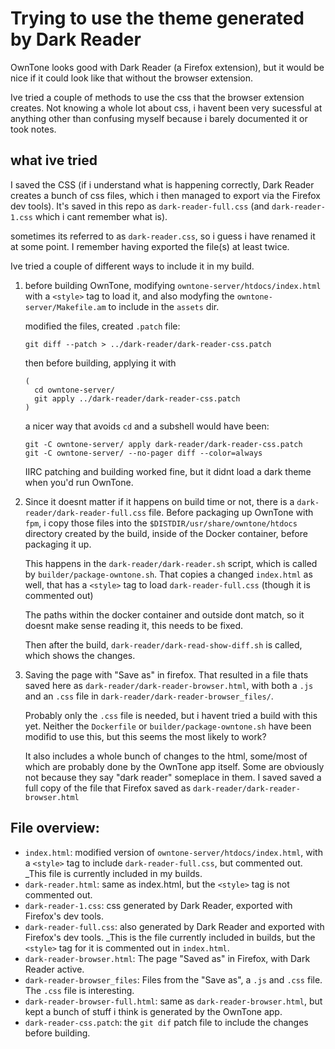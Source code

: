# Trying to use the theme generated by Dark Reader

OwnTone looks good with Dark Reader (a Firefox extension), but it
would be nice if it could look like that without the browser
extension.

Ive tried a couple of methods to use the css that the browser
extension creates. Not knowing a whole lot about css, i havent
been very sucessful at anything other than confusing myself because
i barely documented it or took notes.

## what ive tried

I saved the CSS (if i understand what is happening correctly, Dark Reader
creates a bunch of css files, which i then managed to export via the Firefox
dev tools). It's saved in this repo as `dark-reader-full.css` (and `dark-reader-1.css`
which i cant remember what is).

sometimes its referred to as `dark-reader.css`, so i guess i have
renamed it at some point. I remember having exported the file(s) at
least twice.

Ive tried a couple of different ways to include it in my build.


1. before building OwnTone, modifying
   `owntone-server/htdocs/index.html` with a `<style>` tag to load it,
   and also modyfing the `owntone-server/Makefile.am` to include in
   the `assets` dir.

   modified the files, created `.patch` file:
   ```
   git diff --patch > ../dark-reader/dark-reader-css.patch
   ```
   then before building, applying it with
   ```
   (
     cd owntone-server/
     git apply ../dark-reader/dark-reader-css.patch
   )
   ```
   a nicer way that avoids `cd` and a subshell would have been:
   ```
   git -C owntone-server/ apply dark-reader/dark-reader-css.patch
   git -C owntone-server/ --no-pager diff --color=always
   ```
   IIRC patching and building worked fine, but it didnt load a dark theme
   when you'd run OwnTone.

2. Since it doesnt matter if it happens on build time or not, there is
   a `dark-reader/dark-reader-full.css` file. Before packaging up OwnTone
   with `fpm`, i copy those files into the `$DISTDIR/usr/share/owntone/htdocs` directory
   created by the build, inside of the Docker container, before packaging it up.

   This happens in the `dark-reader/dark-reader.sh` script, which is
   called by `builder/package-owntone.sh`. That copies a changed `index.html`
   as well, that has a `<style>` tag to load `dark-reader-full.css` (though
   it is commented out)

   The paths within the docker container and outside dont match, so it doesnt
   make sense reading it, this needs to be fixed.

   Then after the build, `dark-reader/dark-read-show-diff.sh` is called, which
   shows the changes.

3. Saving the page with "Save as" in firefox. That resulted in a file thats saved
   here as `dark-reader/dark-reader-browser.html`, with both a `.js` and an `.css`
   file in `dark-reader/dark-reader-browser_files/`.

   Probably only the `.css` file is needed, but i havent tried a build with
   this yet. Neither the `Dockerfile` or `builder/package-owntone.sh` have
   been modifid to use this, but this seems the most likely to work?

   It also includes a whole bunch of changes to the html, some/most of which are
   probably done by the OwnTone app itself. Some are obviously not because they say
   "dark reader" someplace in them. I saved saved a full copy of the file
   that Firefox saved as `dark-reader/dark-reader-browser.html`


## File overview:
* `index.html`: modified version of `owntone-server/htdocs/index.html`, with a `<style>` tag to
   include `dark-reader-full.css`, but commented out. _This file is currently included in my builds.
* `dark-reader.html`: same as index.html, but the `<style>` tag is not commented out.
* `dark-reader-1.css`: css generated by Dark Reader, exported with Firefox's dev tools.
* `dark-reader-full.css`: also generated by Dark Reader and exported with Firefox's dev
  tools. _This is the file currently included in builds, but the `<style>` tag for it is commented out in
  `index.html`.
* `dark-reader-browser.html`: The page "Saved as" in Firefox, with Dark Reader active.
* `dark-reader-browser_files`: Files from the "Save as", a `.js` and `.css` file. The `.css` file is interesting.
* `dark-reader-browser-full.html`: same as `dark-reader-browser.html`, but kept a bunch of stuff i think is
   generated by the OwnTone app.
* `dark-reader-css.patch`: the `git dif` patch file to include the changes before building.
